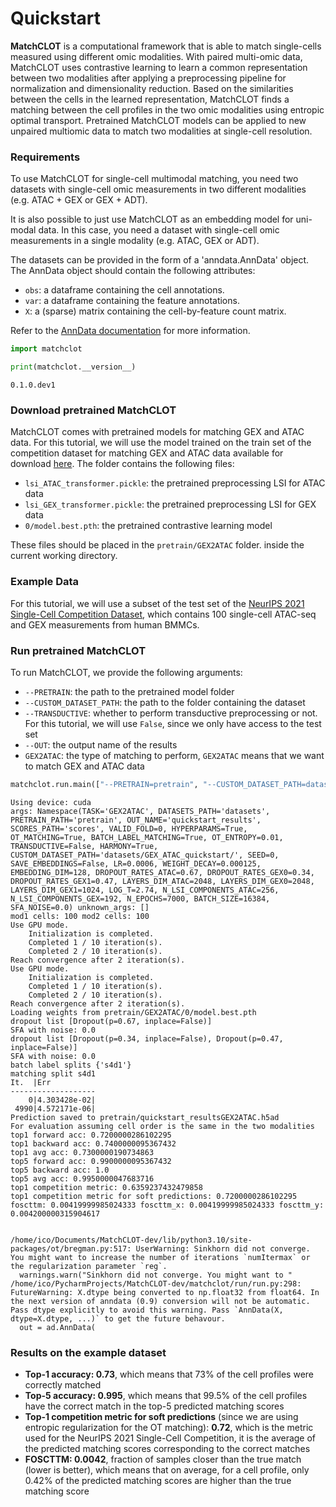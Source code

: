 # Quickstart
**MatchCLOT** is a computational framework that is able to match single-cells measured using different omic modalities. With paired multi-omic data, MatchCLOT uses contrastive learning to learn a common representation between two modalities after applying a preprocessing pipeline for normalization and dimensionality reduction. Based on the similarities between the cells in the learned representation, MatchCLOT finds a matching between the cell profiles in the two omic modalities using entropic optimal transport. Pretrained MatchCLOT models can be applied to new unpaired multiomic data to match two modalities at single-cell resolution.

### Requirements
To use MatchCLOT for single-cell multimodal matching, you need two datasets with single-cell omic measurements in two different modalities (e.g. ATAC + GEX or GEX + ADT).

It is also possible to just use MatchCLOT as an embedding model for uni-modal data. In this case, you need a dataset with single-cell omic measurements in a single modality (e.g. ATAC, GEX or ADT).

The datasets can be provided in the form of a 'anndata.AnnData' object. The AnnData object should contain the following attributes:
- `obs`: a dataframe containing the cell annotations.
- `var`: a dataframe containing the feature annotations.
- `X`: a (sparse) matrix containing the cell-by-feature count matrix.

Refer to the [AnnData documentation](https://anndata.readthedocs.io/en/latest/) for more information.


```python
import matchclot

print(matchclot.__version__)
```

    0.1.0.dev1


### Download pretrained MatchCLOT
MatchCLOT comes with pretrained models for matching GEX and ATAC data. For this tutorial, we will use the model trained on the train set of the competition dataset for matching GEX and ATAC data available for download [here](https://ibm.box.com/s/3qhv2usv4n3aif2v3hml5eu5mmko5jbi). The folder contains the following files:
- `lsi_ATAC_transformer.pickle`: the pretrained preprocessing LSI for ATAC data
- `lsi_GEX_transformer.pickle`: the pretrained preprocessing LSI for GEX data
- `0/model.best.pth`: the pretrained contrastive learning model

These files should be placed in the `pretrain/GEX2ATAC` folder. inside the current working directory.

### Example Data
For this tutorial, we will use a subset of the test set of the [NeurIPS 2021 Single-Cell Competition Dataset](https://www.ncbi.nlm.nih.gov/geo/query/acc.cgi?acc=GSE194122), which contains 100 single-cell ATAC-seq and GEX measurements from human BMMCs.

### Run pretrained MatchCLOT
To run MatchCLOT, we provide the following arguments:
- `--PRETRAIN`: the path to the pretrained model folder
- `--CUSTOM_DATASET_PATH`: the path to the folder containing the dataset
- `--TRANSDUCTIVE`: whether to perform transductive preprocessing or not. For this tutorial, we will use `False`, since we only have access to the test set
- `--OUT`: the output name of the results
- `GEX2ATAC`: the type of matching to perform, `GEX2ATAC` means that we want to match GEX and ATAC data



```python
matchclot.run.main(["--PRETRAIN=pretrain", "--CUSTOM_DATASET_PATH=datasets/GEX_ATAC_quickstart/", "--TRANSDUCTIVE=False", "--OUT=quickstart_results", "GEX2ATAC"])
```

    Using device: cuda
    args: Namespace(TASK='GEX2ATAC', DATASETS_PATH='datasets', PRETRAIN_PATH='pretrain', OUT_NAME='quickstart_results', SCORES_PATH='scores', VALID_FOLD=0, HYPERPARAMS=True, OT_MATCHING=True, BATCH_LABEL_MATCHING=True, OT_ENTROPY=0.01, TRANSDUCTIVE=False, HARMONY=True, CUSTOM_DATASET_PATH='datasets/GEX_ATAC_quickstart/', SEED=0, SAVE_EMBEDDINGS=False, LR=0.0006, WEIGHT_DECAY=0.000125, EMBEDDING_DIM=128, DROPOUT_RATES_ATAC=0.67, DROPOUT_RATES_GEX0=0.34, DROPOUT_RATES_GEX1=0.47, LAYERS_DIM_ATAC=2048, LAYERS_DIM_GEX0=2048, LAYERS_DIM_GEX1=1024, LOG_T=2.74, N_LSI_COMPONENTS_ATAC=256, N_LSI_COMPONENTS_GEX=192, N_EPOCHS=7000, BATCH_SIZE=16384, SFA_NOISE=0.0) unknown_args: []
    mod1 cells: 100 mod2 cells: 100
    Use GPU mode.
    	Initialization is completed.
    	Completed 1 / 10 iteration(s).
    	Completed 2 / 10 iteration(s).
    Reach convergence after 2 iteration(s).
    Use GPU mode.
    	Initialization is completed.
    	Completed 1 / 10 iteration(s).
    	Completed 2 / 10 iteration(s).
    Reach convergence after 2 iteration(s).
    Loading weights from pretrain/GEX2ATAC/0/model.best.pth
    dropout list [Dropout(p=0.67, inplace=False)]
    SFA with noise: 0.0
    dropout list [Dropout(p=0.34, inplace=False), Dropout(p=0.47, inplace=False)]
    SFA with noise: 0.0
    batch label splits {'s4d1'}
    matching split s4d1
    It.  |Err
    -------------------
        0|4.303428e-02|
     4990|4.572171e-06|
    Prediction saved to pretrain/quickstart_resultsGEX2ATAC.h5ad
    For evaluation assuming cell order is the same in the two modalities
    top1 forward acc: 0.7200000286102295
    top1 backward acc: 0.7400000095367432
    top1 avg acc: 0.7300000190734863
    top5 forward acc: 0.9900000095367432
    top5 backward acc: 1.0
    top5 avg acc: 0.9950000047683716
    top1 competition metric: 0.6359237432479858
    top1 competition metric for soft predictions: 0.7200000286102295
    foscttm: 0.00419999985024333 foscttm_x: 0.00419999985024333 foscttm_y: 0.004200000315904617


    /home/ico/Documents/MatchCLOT-dev/lib/python3.10/site-packages/ot/bregman.py:517: UserWarning: Sinkhorn did not converge. You might want to increase the number of iterations `numItermax` or the regularization parameter `reg`.
      warnings.warn("Sinkhorn did not converge. You might want to "
    /home/ico/PycharmProjects/MatchCLOT-dev/matchclot/run/run.py:298: FutureWarning: X.dtype being converted to np.float32 from float64. In the next version of anndata (0.9) conversion will not be automatic. Pass dtype explicitly to avoid this warning. Pass `AnnData(X, dtype=X.dtype, ...)` to get the future behavour.
      out = ad.AnnData(


### Results on the example dataset
- **Top-1 accuracy: 0.73**, which means that 73% of the cell profiles were correctly matched
- **Top-5 accuracy: 0.995**, which means that 99.5% of the cell profiles have the correct match in the top-5 predicted matching scores
- **Top-1 competition metric for soft predictions** (since we are using entropic regularization for the OT matching): **0.72**, which is the metric used for the NeurIPS 2021 Single-Cell Competition, it is the average of the predicted matching scores corresponding to the correct matches
- **FOSCTTM: 0.0042**, fraction of samples closer than the true match (lower is better), which means that on average, for a cell profile, only 0.42% of the predicted matching scores are higher than the true matching score



```python

```
